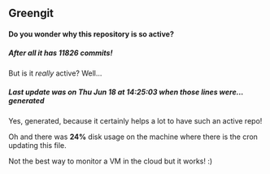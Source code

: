 ## Greengit

#### Do you wonder why this repository is so active?

##### After all it has 11826 commits!

But is it *really* active? Well...

##### Last update was on Thu Jun 18 at 14:25:03 when those lines were... generated

Yes, generated, because it certainly helps a lot to have such an active repo!

Oh and there was **24%** disk usage on the machine
where there is the cron updating this file.

Not the best way to monitor a VM in the cloud but it works! :)
